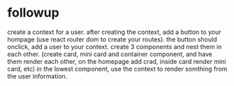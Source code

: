 # followup

create a context for a user. after creating the context, add a button to your hompage (use react router dom to create your routes).
the button should onclick, add a user to your context.
create 3 components and nest them in each other. (create card, mini card and container component, and have them render each other, on the homepage add crad, inside card render mini card, etc)
in the lowest component, use the context to render somthing from the user information.
